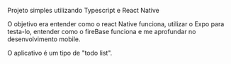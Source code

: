 Projeto simples utilizando Typescript e React Native

O objetivo era entender como o react Native funciona, utilizar o Expo para testa-lo, entender como o fireBase funciona e me aprofundar no desenvolvimento mobile.

O aplicativo é um tipo de "todo list".
